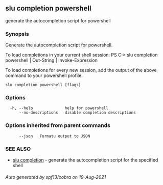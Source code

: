 ## slu completion powershell

generate the autocompletion script for powershell

### Synopsis


Generate the autocompletion script for powershell.

To load completions in your current shell session:
PS C:\> slu completion powershell | Out-String | Invoke-Expression

To load completions for every new session, add the output of the above command
to your powershell profile.


```
slu completion powershell [flags]
```

### Options

```
  -h, --help              help for powershell
      --no-descriptions   disable completion descriptions
```

### Options inherited from parent commands

```
      --json   Formatu output to JSON
```

### SEE ALSO

* [slu completion](slu_completion.md)	 - generate the autocompletion script for the specified shell

###### Auto generated by spf13/cobra on 19-Aug-2021
